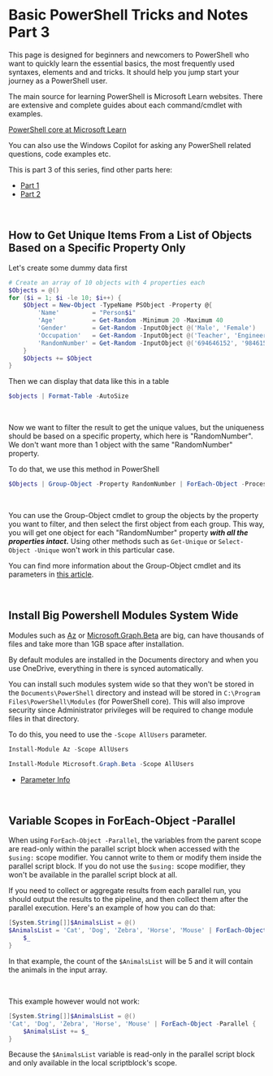 # Basic PowerShell Tricks and Notes Part 3

This page is designed for beginners and newcomers to PowerShell who want to quickly learn the essential basics, the most frequently used syntaxes, elements and and tricks. It should help you jump start your journey as a PowerShell user.

The main source for learning PowerShell is Microsoft Learn websites. There are extensive and complete guides about each command/cmdlet with examples.

[PowerShell core at Microsoft Learn](https://learn.microsoft.com/en-us/powershell/module/microsoft.powershell.core/)

You can also use the Windows Copilot for asking any PowerShell related questions, code examples etc.

This is part 3 of this series, find other parts here:

* [Part 1](https://github.com/HotCakeX/Harden-Windows-Security/wiki/Basic-PowerShell-tricks-and-notes)
* [Part 2](https://github.com/HotCakeX/Harden-Windows-Security/wiki/Basic-PowerShell-Tricks-and-Notes-Part-2)

<br>

## How to Get Unique Items From a List of Objects Based on a Specific Property Only

Let's create some dummy data first

```powershell
# Create an array of 10 objects with 4 properties each
$Objects = @()
for ($i = 1; $i -le 10; $i++) {
    $Object = New-Object -TypeName PSObject -Property @{
        'Name'         = "Person$i"
        'Age'          = Get-Random -Minimum 20 -Maximum 40
        'Gender'       = Get-Random -InputObject @('Male', 'Female')
        'Occupation'   = Get-Random -InputObject @('Teacher', 'Engineer', 'Doctor', 'Lawyer', 'Journalist', 'Chef', 'Artist', 'Writer', 'Student', 'Manager')
        'RandomNumber' = Get-Random -InputObject @('694646152', '9846152', '3153546')
    }
    $Objects += $Object
}
```

Then we can display that data like this in a table

```powershell
$objects | Format-Table -AutoSize
```

<br>

Now we want to filter the result to get the unique values, but the uniqueness should be based on a specific property, which here is "RandomNumber". We don't want more than 1 object with the same "RandomNumber" property.

To do that, we use this method in PowerShell

```powershell
$Objects | Group-Object -Property RandomNumber | ForEach-Object -Process { $_.Group[0] } | Format-Table -AutoSize
```

<br>

You can use the Group-Object cmdlet to group the objects by the property you want to filter, and then select the first object from each group. This way, you will get one object for each "RandomNumber" property ***with all the properties intact.*** Using other methods such as `Get-Unique` or `Select-Object -Unique` won't work in this particular case.

You can find more information about the Group-Object cmdlet and its parameters in [this article](https://learn.microsoft.com/en-us/powershell/module/microsoft.powershell.utility/group-object).

<br>

## Install Big Powershell Modules System Wide

Modules such as [Az](https://www.powershellgallery.com/packages/AZ/) or [Microsoft.Graph.Beta](https://www.powershellgallery.com/packages/Microsoft.Graph.Beta/) are big, can have thousands of files and take more than 1GB space after installation.

By default modules are installed in the Documents directory and when you use OneDrive, everything in there is synced automatically.

You can install such modules system wide so that they won't be stored in the `Documents\PowerShell` directory and instead will be stored in `C:\Program Files\PowerShell\Modules` (for PowerShell core). This will also improve security since Administrator privileges will be required to change module files in that directory.

To do this, you need to use the `-Scope AllUsers` parameter.

```powershell
Install-Module Az -Scope AllUsers

Install-Module Microsoft.Graph.Beta -Scope AllUsers
```

* [Parameter Info](https://learn.microsoft.com/en-us/powershell/module/powershellget/install-module)

<br>

## Variable Scopes in ForEach-Object -Parallel

When using `ForEach-Object -Parallel`, the variables from the parent scope are read-only within the parallel script block when accessed with the `$using:` scope modifier. You cannot write to them or modify them inside the parallel script block. If you do not use the `$using:` scope modifier, they won't be available in the parallel script block at all.

If you need to collect or aggregate results from each parallel run, you should output the results to the pipeline, and then collect them after the parallel execution. Here's an example of how you can do that:

```powershell
[System.String[]]$AnimalsList = @()
$AnimalsList = 'Cat', 'Dog', 'Zebra', 'Horse', 'Mouse' | ForEach-Object -Parallel {
    $_
}
```

In that example, the count of the `$AnimalsList` will be 5 and it will contain the animals in the input array.

<br>

This example however would not work:

```powershell
[System.String[]]$AnimalsList = @()
'Cat', 'Dog', 'Zebra', 'Horse', 'Mouse' | ForEach-Object -Parallel {
    $AnimalsList += $_
}
```
Because the `$AnimalsList` variable is read-only in the parallel script block and only available in the local scriptblock's scope.

<br>
